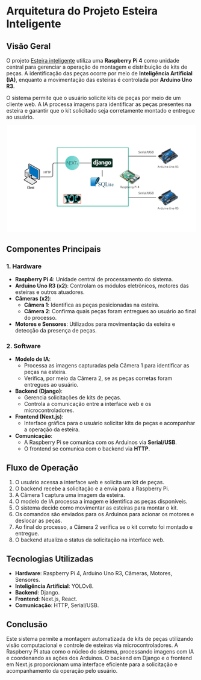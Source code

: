 # Arquitetura do Projeto Esteira Inteligente

## Visão Geral
O projeto [Esteira  inteligente]() utiliza uma **Raspberry Pi 4** como unidade central para gerenciar a operação de montagem e distribuição de kits de peças. A identificação das peças ocorre por meio de **Inteligência Artificial (IA)**, enquanto a movimentação das esteiras é controlada por **Arduino Uno R3**.

O sistema permite que o usuário solicite kits de peças por meio de um cliente web. A IA processa imagens para identificar as peças presentes na esteira e garantir que o kit solicitado seja corretamente montado e entregue ao usuário.

![Arquitetura do Projeto](https://github.com/fga-eps-mds/2024.2-Outorga-Antecipada/blob/main/docs/assets/EI.jpg?raw=true)

## Componentes Principais

### 1. Hardware
- **Raspberry Pi 4**: Unidade central de processamento do sistema.
- **Arduino Uno R3 (x2)**: Controlam os módulos eletrônicos, motores das esteiras e outros atuadores.
- **Câmeras (x2)**:
  - **Câmera 1**: Identifica as peças posicionadas na esteira.
  - **Câmera 2**: Confirma quais peças foram entregues ao usuário ao final do processo.
- **Motores e Sensores**: Utilizados para movimentação da esteira e detecção da presença de peças.

### 2. Software
- **Modelo de IA**:
  - Processa as imagens capturadas pela Câmera 1 para identificar as peças na esteira.
  - Verifica, por meio da Câmera 2, se as peças corretas foram entregues ao usuário.
- **Backend (Django)**:
  - Gerencia solicitações de kits de peças.
  - Controla a comunicação entre a interface web e os microcontroladores.
- **Frontend (Next.js)**:
  - Interface gráfica para o usuário solicitar kits de peças e acompanhar a operação da esteira.
- **Comunicação**:
  - A Raspberry Pi se comunica com os Arduinos via **Serial/USB**.
  - O frontend se comunica com o backend via **HTTP**.

## Fluxo de Operação
1. O usuário acessa a interface web e solicita um kit de peças.
2. O backend recebe a solicitação e a envia para a Raspberry Pi.
3. A Câmera 1 captura uma imagem da esteira.
4. O modelo de IA processa a imagem e identifica as peças disponíveis.
5. O sistema decide como movimentar as esteiras para montar o kit.
6. Os comandos são enviados para os Arduinos para acionar os motores e deslocar as peças.
7. Ao final do processo, a Câmera 2 verifica se o kit correto foi montado e entregue.
8. O backend atualiza o status da solicitação na interface web.

## Tecnologias Utilizadas
- **Hardware**: Raspberry Pi 4, Arduino Uno R3, Câmeras, Motores, Sensores.
- **Inteligência Artificial**: YOLOv8.
- **Backend**: Django.
- **Frontend**: Next.js, React.
- **Comunicação**: HTTP, Serial/USB.

## 

## Conclusão
Este sistema permite a montagem automatizada de kits de peças utilizando visão computacional e controle de esteiras via microcontroladores. A Raspberry Pi atua como o núcleo do sistema, processando imagens com IA e coordenando as ações dos Arduinos. O backend em Django e o frontend em Next.js proporcionam uma interface eficiente para a solicitação e acompanhamento da operação pelo usuário.
